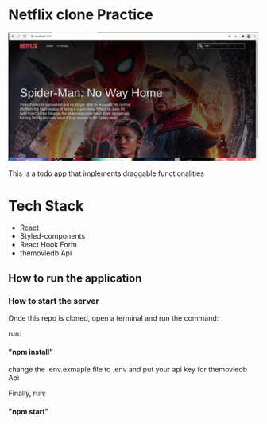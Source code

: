 # Netflix clone Practice

![Preview](images/netflix.png?raw=true)

This is a todo app that implements draggable functionalities

# Tech Stack

- React
- Styled-components
- React Hook Form
- themoviedb Api

## How to run the application

### How to start the server

Once this repo is cloned, open a terminal and run the command:

run:

#### "npm install"

change the .env.exmaple file to .env and put your api key for themoviedb Api

Finally, run:

#### "npm start"
